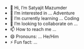- 👋 Hi, I’m Satyajit Mazumder
- 👀 I’m interested in ... Adventure
- 🌱 I’m currently learning ... Coding
- 💞️ I’m looking to collaborate on ...
- 📫 How to reach me ...
- 😄 Pronouns: ... He/Him
- ⚡ Fun fact: ...

<!---
CodeX0610/CodeX0610 is a ✨ special ✨ repository because its `README.md` (this file) appears on your GitHub profile.
You can click the Preview link to take a look at your changes.
--->
